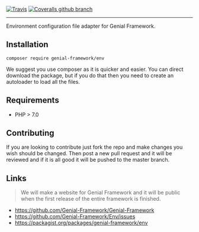 [![Travis](https://img.shields.io/travis/Genial-Framework/Env.svg?style=flat)](https://travis-ci.org/Genial-Framework/Env) [![Coveralls github branch](https://img.shields.io/coveralls/github/Genial-Framework/Env/master.svg?style=flat)](https://coveralls.io/github/Genial-Framework/Env?branch=master)

-------
Environment configuration file adapter for Genial Framework.

## Installation
```
composer require genial-framework/env
```

We suggest you use composer as it is quicker and easier. You can direct download the package, but if you do that then you need to create an autoloader to load all the files.

## Requirements
- PHP > 7.0

## Contributing
If you are looking to contribute just fork the repo and make changes you wish should be changed. Then post a new pull request and it will be reviewed and if it is all good it will be pushed to the master branch. 

## Links
> We will make a website for Genial Framework and it will be public when the first release of the entire framework is finished.
- https://github.com/Genial-Framework/Genial-Framework
- https://github.com/Genial-Framework/Env/issues
- https://packagist.org/packages/genial-framework/env
